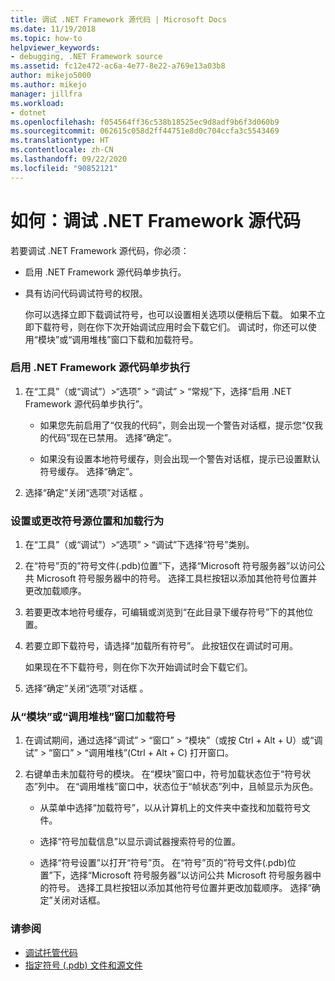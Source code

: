 ```yaml
---
title: 调试 .NET Framework 源代码 | Microsoft Docs
ms.date: 11/19/2018
ms.topic: how-to
helpviewer_keywords:
- debugging, .NET Framework source
ms.assetid: fc12e472-ac6a-4e77-8e22-a769e13a03b8
author: mikejo5000
ms.author: mikejo
manager: jillfra
ms.workload:
- dotnet
ms.openlocfilehash: f054564ff36c538b18525ec9d8adf9b6f3d060b9
ms.sourcegitcommit: 062615c058d2ff44751e8d0c704ccfa3c5543469
ms.translationtype: HT
ms.contentlocale: zh-CN
ms.lasthandoff: 09/22/2020
ms.locfileid: "90852121"
---
```

# <a name="how-to-debug-net-framework-source"></a>如何：调试 .NET Framework 源代码

若要调试 .NET Framework 源代码，你必须：

- 启用 .NET Framework 源代码单步执行。

- 具有访问代码调试符号的权限。

  你可以选择立即下载调试符号，也可以设置相关选项以便稍后下载。 如果不立即下载符号，则在你下次开始调试应用时会下载它们。 调试时，你还可以使用“模块”或“调用堆栈”窗口下载和加载符号。

### <a name="to-enable-stepping-into-net-framework-source"></a>启用 .NET Framework 源代码单步执行

1. 在“工具”（或“调试”）>“选项” > “调试” > “常规”下，选择“启用 .NET Framework 源代码单步执行”。

   - 如果您先前启用了“仅我的代码”，则会出现一个警告对话框，提示您“仅我的代码”现在已禁用。 选择“确定”。

   - 如果没有设置本地符号缓存，则会出现一个警告对话框，提示已设置默认符号缓存。 选择“确定”。

1. 选择“确定”关闭“选项”对话框 。

### <a name="to-set-or-change-symbol-source-locations-and-loading-behavior"></a>设置或更改符号源位置和加载行为

1. 在“工具”（或“调试”）>“选项” > “调试”下选择“符号”类别。

1. 在“符号”页的”符号文件(.pdb)位置”下，选择“Microsoft 符号服务器”以访问公共 Microsoft 符号服务器中的符号。 选择工具栏按钮以添加其他符号位置并更改加载顺序。

1. 若要更改本地符号缓存，可编辑或浏览到“在此目录下缓存符号”下的其他位置。

1. 若要立即下载符号，请选择“加载所有符号”。 此按钮仅在调试时可用。

   如果现在不下载符号，则在你下次开始调试时会下载它们。

1. 选择“确定”关闭“选项”对话框 。

### <a name="to-load-symbols-from-the-modules-or-call-stack-windows"></a>从“模块”或“调用堆栈”窗口加载符号

1. 在调试期间，通过选择“调试” > “窗口” > “模块”（或按 Ctrl + Alt + U）或“调试” > “窗口” > “调用堆栈”(Ctrl + Alt + C) 打开窗口。

1. 右键单击未加载符号的模块。 在“模块”窗口中，符号加载状态位于“符号状态”列中。 在“调用堆栈”窗口中，状态位于“帧状态”列中，且帧显示为灰色。

   - 从菜单中选择“加载符号”，以从计算机上的文件夹中查找和加载符号文件。

   - 选择“符号加载信息”以显示调试器搜索符号的位置。

   - 选择“符号设置”以打开“符号”页。 在“符号”页的”符号文件(.pdb)位置”下，选择“Microsoft 符号服务器”以访问公共 Microsoft 符号服务器中的符号。 选择工具栏按钮以添加其他符号位置并更改加载顺序。 选择“确定”关闭对话框。

### <a name="see-also"></a>请参阅
- [调试托管代码](../debugger/debugging-managed-code.md)
- [指定符号 (.pdb) 文件和源文件](../debugger/specify-symbol-dot-pdb-and-source-files-in-the-visual-studio-debugger.md)